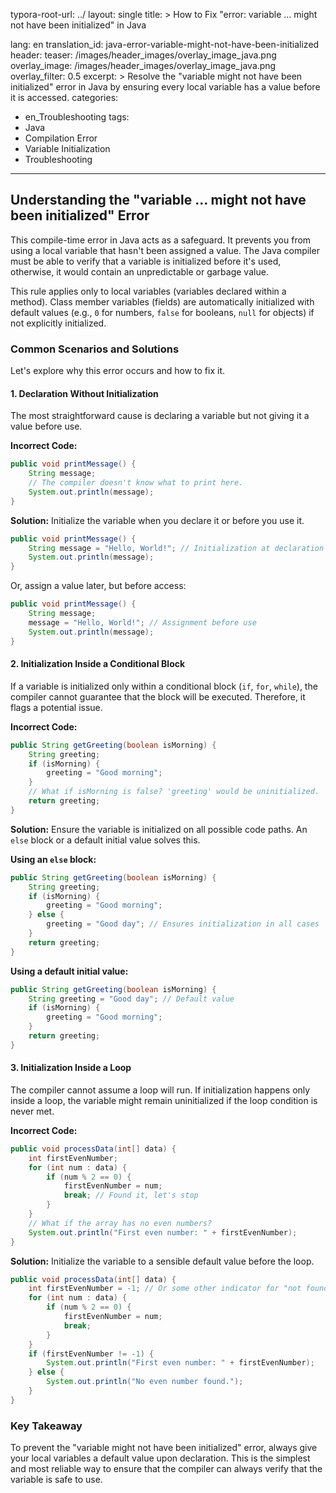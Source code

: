 typora-root-url: ../
layout: single
title: >
   How to Fix "error: variable ... might not have been initialized" in Java

lang: en
translation_id: java-error-variable-might-not-have-been-initialized
header:
   teaser: /images/header_images/overlay_image_java.png
   overlay_image: /images/header_images/overlay_image_java.png
   overlay_filter: 0.5
excerpt: >
    Resolve the "variable might not have been initialized" error in Java by ensuring every local variable has a value before it is accessed.
categories:
  - en_Troubleshooting
tags:
  - Java
  - Compilation Error
  - Variable Initialization
  - Troubleshooting
---
## Understanding the "variable ... might not have been initialized" Error

This compile-time error in Java acts as a safeguard. It prevents you from using a local variable that hasn't been assigned a value. The Java compiler must be able to verify that a variable is initialized before it's used, otherwise, it would contain an unpredictable or garbage value.

This rule applies only to local variables (variables declared within a method). Class member variables (fields) are automatically initialized with default values (e.g., `0` for numbers, `false` for booleans, `null` for objects) if not explicitly initialized.

### Common Scenarios and Solutions

Let's explore why this error occurs and how to fix it.

#### 1. Declaration Without Initialization

The most straightforward cause is declaring a variable but not giving it a value before use.

**Incorrect Code:**
```java
public void printMessage() {
    String message;
    // The compiler doesn't know what to print here.
    System.out.println(message); 
}
```

**Solution:**
Initialize the variable when you declare it or before you use it.

```java
public void printMessage() {
    String message = "Hello, World!"; // Initialization at declaration
    System.out.println(message);
}
```
Or, assign a value later, but before access:
```java
public void printMessage() {
    String message;
    message = "Hello, World!"; // Assignment before use
    System.out.println(message);
}
```

#### 2. Initialization Inside a Conditional Block

If a variable is initialized only within a conditional block (`if`, `for`, `while`), the compiler cannot guarantee that the block will be executed. Therefore, it flags a potential issue.

**Incorrect Code:**
```java
public String getGreeting(boolean isMorning) {
    String greeting;
    if (isMorning) {
        greeting = "Good morning";
    }
    // What if isMorning is false? 'greeting' would be uninitialized.
    return greeting; 
}
```

**Solution:**
Ensure the variable is initialized on all possible code paths. An `else` block or a default initial value solves this.

**Using an `else` block:**
```java
public String getGreeting(boolean isMorning) {
    String greeting;
    if (isMorning) {
        greeting = "Good morning";
    } else {
        greeting = "Good day"; // Ensures initialization in all cases
    }
    return greeting;
}
```

**Using a default initial value:**
```java
public String getGreeting(boolean isMorning) {
    String greeting = "Good day"; // Default value
    if (isMorning) {
        greeting = "Good morning";
    }
    return greeting;
}
```

#### 3. Initialization Inside a Loop

The compiler cannot assume a loop will run. If initialization happens only inside a loop, the variable might remain uninitialized if the loop condition is never met.

**Incorrect Code:**
```java
public void processData(int[] data) {
    int firstEvenNumber;
    for (int num : data) {
        if (num % 2 == 0) {
            firstEvenNumber = num;
            break; // Found it, let's stop
        }
    }
    // What if the array has no even numbers?
    System.out.println("First even number: " + firstEvenNumber);
}
```

**Solution:**
Initialize the variable to a sensible default value before the loop.

```java
public void processData(int[] data) {
    int firstEvenNumber = -1; // Or some other indicator for "not found"
    for (int num : data) {
        if (num % 2 == 0) {
            firstEvenNumber = num;
            break;
        }
    }
    if (firstEvenNumber != -1) {
        System.out.println("First even number: " + firstEvenNumber);
    } else {
        System.out.println("No even number found.");
    }
}
```

### Key Takeaway

To prevent the "variable might not have been initialized" error, always give your local variables a default value upon declaration. This is the simplest and most reliable way to ensure that the compiler can always verify that the variable is safe to use.
